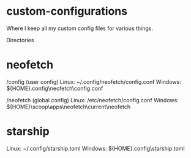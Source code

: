 # custom-configurations
Where I keep all my custom config files for various things.

Directories

# neofetch

/config (user config)
Linux: ~/.config/neofetch/config.conf
Windows: ${HOME}\.config\neofetch\config.conf

/neofetch (global config)
Linux: /etc/neofetch/config.conf
Windows: ${HOME}\scoop\apps\neofetch\current\neofetch

# starship

Linux: ~/.config/starship.toml
Windows: ${HOME}\.config\starship.toml
